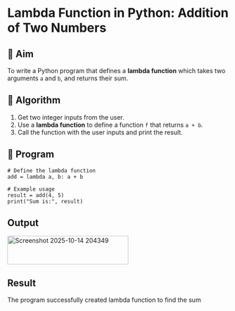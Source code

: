 # Lambda Function in Python: Addition of Two Numbers

## 🎯 Aim
To write a Python program that defines a **lambda function** which takes two arguments `a` and `b`, and returns their sum.

## 🧠 Algorithm
1. Get two integer inputs from the user.
2. Use a **lambda function** to define a function `f` that returns `a + b`.
3. Call the function with the user inputs and print the result.

## 🧾 Program
```
# Define the lambda function
add = lambda a, b: a + b

# Example usage
result = add(4, 5)
print("Sum is:", result)
```
## Output
<img width="275" height="65" alt="Screenshot 2025-10-14 204349" src="https://github.com/user-attachments/assets/9e8d6bcf-939c-43d9-aeb3-f525a6c9c045" />

## Result
The program successfully created lambda function to find the sum
